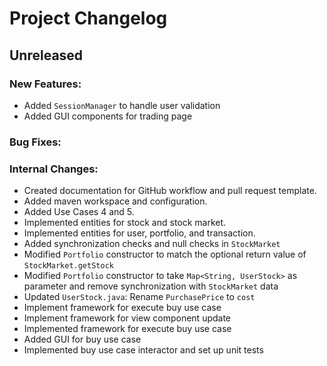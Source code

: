 # Project Changelog

## Unreleased

### New Features:

- Added `SessionManager` to handle user validation
- Added GUI components for trading page

### Bug Fixes:

### Internal Changes:

- Created documentation for GitHub workflow and pull request template.
- Added maven workspace and configuration.
- Added Use Cases 4 and 5.
- Implemented entities for stock and stock market.
- Implemented entities for user, portfolio, and transaction.
- Added synchronization checks and null checks in `StockMarket`
- Modified `Portfolio` constructor to match the optional return value of `StockMarket.getStock`
- Modified `Portfolio` constructor to take `Map<String, UserStock>` as parameter and remove synchronization with `StockMarket` data
- Updated `UserStock.java`: Rename `PurchasePrice` to `cost`
- Implement framework for execute buy use case
- Implement framework for view component update
- Implemented framework for execute buy use case
- Added GUI for buy use case
- Implemented buy use case interactor and set up unit tests
